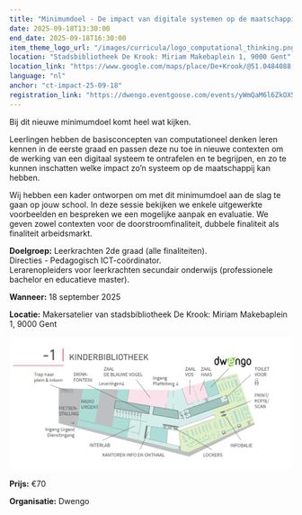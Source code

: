 ```yaml
---
title: "Minimumdoel - De impact van digitale systemen op de maatschappij vanuit principes van computationeel denken"
date: 2025-09-18T13:30:00
end_date: 2025-09-18T16:30:00
item_theme_logo_url: "/images/curricula/logo_computational_thinking.png"
location: "Stadsbibliotheek De Krook: Miriam Makebaplein 1, 9000 Gent"
location_link: "https://www.google.com/maps/place/De+Krook/@51.0484088,3.7261741,17z/data=!3m1!4b1!4m6!3m5!1s0x47c3714effffffff:0x9b1a2c7f1cb8c825!8m2!3d51.0484088!4d3.728749!16s%2Fg%2F1hc0gcm5l?entry=ttu&g_ep=EgoyMDI1MDYxMS4wIKXMDSoASAFQAw%3D%3D"
language: "nl"
anchor: "ct-impact-25-09-18"
registration_link: "https://dwengo.eventgoose.com/events/yWmQaM6l6ZkOX5wq"
---
```

Bij dit nieuwe minimumdoel komt heel wat kijken.

Leerlingen hebben de basisconcepten van computationeel denken leren kennen in de eerste graad en passen deze nu toe in nieuwe contexten om de werking van een digitaal systeem te ontrafelen en te begrijpen, en zo te kunnen inschatten welke impact zo’n systeem op de maatschappij kan hebben.

Wij hebben een kader ontworpen om met dit minimumdoel aan de slag te gaan op jouw school. In deze sessie bekijken we enkele uitgewerkte voorbeelden en bespreken we een mogelijke aanpak en evaluatie. We geven zowel contexten voor de doorstroomfinaliteit, dubbele finaliteit als finaliteit arbeidsmarkt.

**Doelgroep:**
Leerkrachten 2de graad (alle finaliteiten).<br>
Directies - Pedagogisch ICT-coördinator. <br> 
Lerarenopleiders voor leerkrachten secundair onderwijs (professionele bachelor en educatieve master).

**Wanneer:** 18 september 2025

**Locatie:** Makersatelier van stadsbibliotheek De Krook: Miriam Makebaplein 1, 9000 Gent

![Plan naar het makersattelier](/images/events/2025/plan_de_krook_dwengo.png)

**Prijs:** €70

**Organisatie:** Dwengo